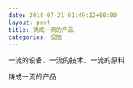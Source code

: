```yaml
---
date: 2014-07-21 01:49:12+00:00
layout: post
title: 铸成一流的产品
categories: 设施
---
```


一流的设备、一流的技术、一流的原料

铸成一流的产品
